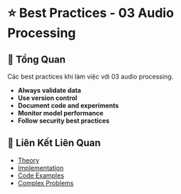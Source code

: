 # ⭐ Best Practices - 03 Audio Processing

## 🎯 Tổng Quan

Các best practices khi làm việc với 03 audio processing.

- **Always validate data**
- **Use version control**
- **Document code and experiments**
- **Monitor model performance**
- **Follow security best practices**

## 🔗 Liên Kết Liên Quan

- [Theory](./THEORY_03_audio_processing.md)
- [Implementation](./IMPLEMENTATION_03_audio_processing.md)
- [Code Examples](./CODE_EXAMPLES_03_audio_processing.md)
- [Complex Problems](./COMPLEX_PROBLEMS.md)
